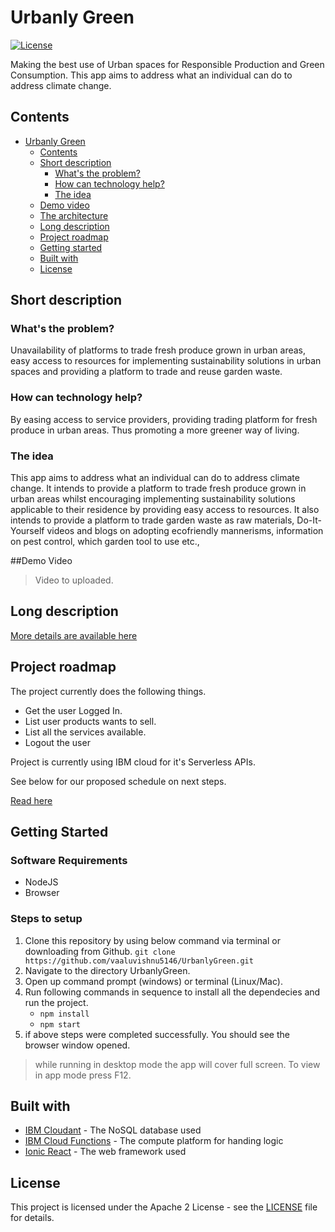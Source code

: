 # Urbanly Green

[![License](https://img.shields.io/badge/License-Apache2-blue.svg)](https://www.apache.org/licenses/LICENSE-2.0)

Making the best use of Urban spaces for Responsible Production and Green Consumption.
This app aims to address what an individual can do to address climate change.

## Contents

- [Urbanly Green](#urbanly-green)
  - [Contents](#contents)
  - [Short description](#short-description)
    - [What's the problem?](#whats-the-problem)
    - [How can technology help?](#how-can-technology-help)
    - [The idea](#the-idea)
  - [Demo video](#demo-video)
  - [The architecture](#the-architecture)
  - [Long description](#long-description)
  - [Project roadmap](#project-roadmap)
  - [Getting started](#getting-started)
  - [Built with](#built-with)
  - [License](#license)

## Short description

### What's the problem?

Unavailability of platforms to trade fresh produce grown in urban areas, easy access to resources for implementing
sustainability solutions in urban spaces and providing a platform to trade and reuse garden waste.

### How can technology help?

By easing access to service providers, providing trading platform for fresh produce in urban areas. Thus promoting a more greener way of living.

### The idea

This app aims to address what an individual can do to address climate change. It intends to provide a platform to trade fresh produce grown in urban areas whilst encouraging implementing sustainability solutions applicable to their residence by providing easy access to resources. It also intends to provide a platform to trade garden waste as raw materials, Do-It-Yourself videos and blogs on adopting ecofriendly mannerisms, information on pest control, which garden tool to use etc.,

##Demo Video

> Video to uploaded.

## Long description

[More details are available here](./docs)

## Project roadmap

The project currently does the following things.

- Get the user Logged In.
- List user products wants to sell.
- List all the services available.
- Logout the user

Project is currently using IBM cloud for it's Serverless APIs.

See below for our proposed schedule on next steps.

[Read here](./docs/Urbanly%20GREEN-Solution%20Roadmap.docx)

## Getting Started

### Software Requirements

- NodeJS
- Browser

### Steps to setup

1. Clone this repository by using below command via terminal or downloading from Github.
   `git clone https://github.com/vaaluvishnu5146/UrbanlyGreen.git`
2. Navigate to the directory UrbanlyGreen.
3. Open up command prompt (windows) or terminal (Linux/Mac).
4. Run following commands in sequence to install all the dependecies and run the project.
   - `npm install`
   - `npm start`
5. if above steps were completed successfully. You should see the browser window opened.

> while running in desktop mode the app will cover full screen.
> To view in app mode press F12.

## Built with

- [IBM Cloudant](https://cloud.ibm.com/catalog?search=cloudant#search_results) - The NoSQL database used
- [IBM Cloud Functions](https://cloud.ibm.com/catalog?search=cloud%20functions#search_results) - The compute platform for handing logic
- [Ionic React](https://ionicframework.com/docs/react) - The web framework used

## License

This project is licensed under the Apache 2 License - see the [LICENSE](LICENSE) file for details.
